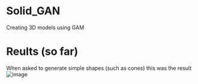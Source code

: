 # Solid_GAN
Creating 3D models using GAM 

# Reults (so far)

When asked to generate simple shapes (such as cones) this was the result
![image](https://github.com/user-attachments/assets/f211333c-6594-46ae-9a73-b4db222fe8cf)
